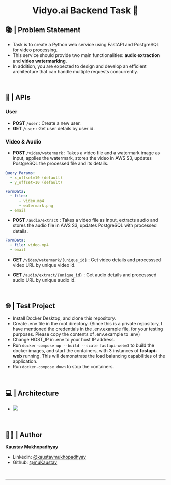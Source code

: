 <h1 align="center">Vidyo.ai Backend Task 🧭</h1>

## 📚 | Problem Statement

- Task is to create a Python web service using FastAPI and PostgreSQL for video processing.
- This service should provide two main functionalities: **audio extraction** and **video watermarking**.
- In addition, you are expected to design and develop an efficient architecture that can handle multiple requests concurrently.

<br/>

## 🚀 | APIs

### User

- **POST** `/user` : Create a new user.
- **GET** `/user` : Get user details by user id.

### Video & Audio

- **POST** `/video/watermark` : Takes a video file and a watermark image as input, applies the watermark, stores the video in AWS S3, updates PostgreSQL the processed file and its details.

```yml
Query Params:
  - x_offset=10 (default)
  - y_offset=10 (default)

FormData:
  - files:
      - video.mp4
      - watermark.png
  - email
```

- **POST** `/audio/extract` : Takes a video file as input, extracts audio and stores the audio file in AWS S3, updates PostgreSQL with processed details.

```yml
FormData:
  - file: video.mp4
  - email
```

- **GET** `/video/watermark/{unique_id}` : Get video details and processsed video URL by unique video id.
- **GET** `/audio/extract/{unique_id}` : Get audio details and processsed audio URL by unique audio id.

  <br/>

## 🌐 | Test Project

- Install Docker Desktop, and clone this repository.
- Create .env file in the root directory. (Since this is a private repository, I have mentioned the credentials in the .env.example file, for your testing purposes. Please copy the contents of .env.example to .env)
- Change HOST_IP in .env to your host IP address.
- Run `docker-compose up --build --scale fastapi-web=3` to build the docker images, and start the containers, with 3 instances of **fastapi-web** running. This will demonstrate the load balancing capabilities of the application.
- Run `docker-compose down` to stop the containers.

<br/>

## 💻 | Architecture

- ![](./assets/architecture.png)

<br/>

## 🧑🏽 | Author

**Kaustav Mukhopadhyay**

- Linkedin: [@kaustavmukhopadhyay](https://www.linkedin.com/in/kaustavmukhopadhyay/)
- Github: [@muKaustav](https://github.com/muKaustav)

<br/>

---
